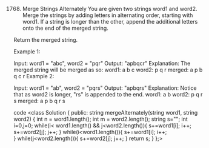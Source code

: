 1768. Merge Strings Alternately
You are given two strings word1 and word2. Merge the strings by adding letters in alternating order, starting with word1. If a string is longer than the other, append the additional letters onto the end of the merged string.

Return the merged string.

 

Example 1:

Input: word1 = "abc", word2 = "pqr"
Output: "apbqcr"
Explanation: The merged string will be merged as so:
word1:  a   b   c
word2:    p   q   r
merged: a p b q c r
Example 2:

Input: word1 = "ab", word2 = "pqrs"
Output: "apbqrs"
Explanation: Notice that as word2 is longer, "rs" is appended to the end.
word1:  a   b 
word2:    p   q   r   s
merged: a p b q   r   s

code 
<class Solution {
public:
    string mergeAlternately(string word1, string word2) {
        int n = word1.length();
        int m = word2.length();
        string s="";
        int i=0,j=0;
        while(i< word1.length() && j<word2.length()){
            s+=word1[i];
            i++;
            s+=word2[j];
            j++;
        }
        while(i<word1.length()){
            s+=word1[i];
            i++;        
            }
        while(j<word2.length()){
            s+=word2[j];
            j++;
        }
        return s;
    }
};>
